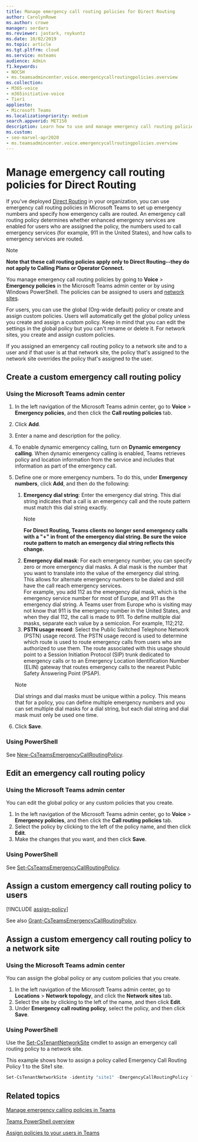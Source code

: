 ```yaml
---
title: Manage emergency call routing policies for Direct Routing
author: CarolynRowe
ms.author: crowe
manager: serdars
ms.reviewer: jastark, roykuntz
ms.date: 10/02/2019
ms.topic: article
ms.tgt.pltfrm: cloud
ms.service: msteams
audience: Admin
f1.keywords:
- NOCSH
- ms.teamsadmincenter.voice.emergencycallroutingpolicies.overview
ms.collection: 
- M365-voice
- m365initiative-voice
- Tier1
appliesto: 
- Microsoft Teams
ms.localizationpriority: medium
search.appverid: MET150
description: Learn how to use and manage emergency call routing policies in Microsoft Teams to set up emergency numbers and specify how emergency calls are routed. 
ms.custom: 
- seo-marvel-apr2020
- ms.teamsadmincenter.voice.emergencycallroutingpolicies.overview
---
```


# Manage emergency call routing policies for Direct Routing

If you've deployed [Direct Routing](direct-routing-landing-page.md) in your organization, you can use emergency call routing policies in Microsoft Teams to set up emergency numbers and specify how emergency calls are routed. An emergency call routing policy determines whether enhanced emergency services are enabled for users who are assigned the policy, the numbers used to call emergency services (for example, 911 in the United States), and how calls to emergency services are routed. 

> [!Note]
> **Note that these call routing policies apply only to Direct Routing--they do not apply to Calling Plans or Operator Connect.**

You manage emergency call routing policies by going to **Voice** > **Emergency policies** in the Microsoft Teams admin center or by using Windows PowerShell. The policies can be assigned to users and [network sites](cloud-voice-network-settings.md).

For users, you can use the global (Org-wide default) policy or create and assign custom policies. Users will automatically get the global policy unless you create and assign a custom policy. Keep in mind that you can edit the settings in the global policy but you can't rename or delete it. For network sites, you create and assign custom policies.

If you assigned an emergency call routing policy to a network site and to a user and if that user is at that network site, the policy that's assigned to the network site overrides the policy that's assigned to the user.

## Create a custom emergency call routing policy

### Using the Microsoft Teams admin center

1. In the left navigation of the Microsoft Teams admin center, go to **Voice** > **Emergency policies**, and then click the **Call routing policies** tab.
2. Click **Add**.
3. Enter a name and description for the policy.
4. To enable dynamic emergency calling, turn on **Dynamic emergency calling**. When dynamic emergency calling is enabled, Teams retrieves policy and location information from the service and includes that information as part of the emergency call.
5. Define one or more emergency numbers. To do this, under **Emergency numbers**, click **Add**, and then do the following:
    1. **Emergency dial string**: Enter the emergency dial string. This dial string indicates that a call is an emergency call and the route pattern must match this dial string exactly. 
        > [!NOTE]
        > **For Direct Routing, Teams clients no longer send emergency calls with a "+" in front of the emergency dial string. Be sure the voice route pattern to match an emergency dial string reflects this change.**
    2. **Emergency dial mask**: For each emergency number, you can specify zero or more emergency dial masks. A dial mask is the number that you want to translate into the value of the emergency dial string. This allows for alternate emergency numbers to be dialed and still have the call reach emergency services. <br>For example, you add 112 as the emergency dial mask, which is the emergency service number for most of Europe, and 911 as the emergency dial string. A Teams user from Europe who is visiting may not know that 911 is the emergency number in the United States, and when they dial 112, the call is made to 911. To define multiple dial masks, separate each value by a semicolon. For example, 112;212.
    3. **PSTN usage record**: Select the Public Switched Telephone Network (PSTN) usage record. The PSTN usage record is used to determine which route is used to route emergency calls from users who are authorized to use them. The route associated with this usage should point to a Session Initiation Protocol (SIP) trunk dedicated to emergency calls or to an Emergency Location Identification Number (ELIN) gateway that routes emergency calls to the nearest Public Safety Answering Point (PSAP).

    > [!NOTE]
    > Dial strings and dial masks must be unique within a policy. This means that for a policy, you can define multiple emergency numbers and you can set multiple dial masks for a dial string, but each dial string and dial mask must only be used one time.

6. Click **Save**.

### Using PowerShell

See [New-CsTeamsEmergencyCallRoutingPolicy](/powershell/module/skype/new-csteamsemergencycallroutingpolicy).

## Edit an emergency call routing policy

### Using the Microsoft Teams admin center

You can edit the global policy or any custom policies that you create.

1. In the left navigation of the Microsoft Teams admin center, go to **Voice** > **Emergency policies**, and then click the **Call routing policies** tab.
2. Select the policy by clicking to the left of the policy name, and then click **Edit**.
3. Make the changes that you want, and then click **Save**.

### Using PowerShell

See [Set-CsTeamsEmergencyCallRoutingPolicy](/powershell/module/skype/set-csteamsemergencycallroutingpolicy).

## Assign a custom emergency call routing policy to users

[!INCLUDE [assign-policy](includes/assign-policy.md)]

See also [Grant-CsTeamsEmergencyCallRoutingPolicy](/powershell/module/skype/grant-csteamsemergencycallroutingpolicy).

## Assign a custom emergency call routing policy to a network site

### Using the Microsoft Teams admin center

You can assign the global policy or any custom policies that you create.

1. In the left navigation of the Microsoft Teams admin center, go to **Locations** > **Network topology**, and click the **Network sites** tab.
2. Select the site by clicking to the left of the name, and then click **Edit**.
3. Under **Emergency call routing policy**, select the policy, and then click **Save**.

### Using PowerShell

Use the [Set-CsTenantNetworkSite](/powershell/module/skype/set-cstenantnetworksite) cmdlet to assign an emergency call routing policy to a network site.

This example shows how to assign a policy called Emergency Call Routing Policy 1 to the Site1 site.

```PowerShell
Set-CsTenantNetworkSite -identity "site1" -EmergencyCallRoutingPolicy "Emergency Call Routing Policy 1"
```

## Related topics

[Manage emergency calling policies in Teams](manage-emergency-calling-policies.md)

[Teams PowerShell overview](teams-powershell-overview.md)

[Assign policies to your users in Teams](policy-assignment-overview.md)
